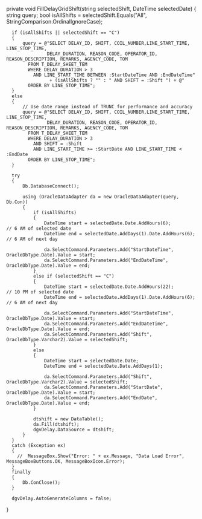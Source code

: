   private void FillDelayGridShift(string selectedShift, DateTime selectedDate)
  {
      string query;
      bool isAllShifts = selectedShift.Equals("All", StringComparison.OrdinalIgnoreCase);

      if (isAllShifts || selectedShift == "C")
      {
          query = @"SELECT DELAY_ID, SHIFT, COIL_NUMBER,LINE_START_TIME, LINE_STOP_TIME, 
                   DELAY_DURATION, REASON_CODE, OPERATOR_ID, REASON_DESCRIPTION, REMARKS, AGENCY_CODE, TOM
            FROM T_DELAY_SHEET_TEM
            WHERE DELAY_DURATION > 3 
              AND LINE_START_TIME BETWEEN :StartDateTime AND :EndDateTime"
                    + (isAllShifts ? "" : " AND SHIFT = :Shift ") + @"
            ORDER BY LINE_STOP_TIME";
      }
      else
      {
          // Use date range instead of TRUNC for performance and accuracy
          query = @"SELECT DELAY_ID, SHIFT, COIL_NUMBER,LINE_START_TIME, LINE_STOP_TIME, 
                   DELAY_DURATION, REASON_CODE, OPERATOR_ID, REASON_DESCRIPTION, REMARKS, AGENCY_CODE, TOM
            FROM T_DELAY_SHEET_TEM
            WHERE DELAY_DURATION > 3 
              AND SHIFT = :Shift 
              AND LINE_START_TIME >= :StartDate AND LINE_START_TIME < :EndDate
            ORDER BY LINE_STOP_TIME";
      }

      try
      {
          Db.DatabaseConnect();

          using (OracleDataAdapter da = new OracleDataAdapter(query, Db.Con))
          {
              if (isAllShifts)
              {
                  DateTime start = selectedDate.Date.AddHours(6);               // 6 AM of selected date
                  DateTime end = selectedDate.AddDays(1).Date.AddHours(6);     // 6 AM of next day

                  da.SelectCommand.Parameters.Add("StartDateTime", OracleDbType.Date).Value = start;
                  da.SelectCommand.Parameters.Add("EndDateTime", OracleDbType.Date).Value = end;
              }
              else if (selectedShift == "C")
              {
                  DateTime start = selectedDate.Date.AddHours(22);             // 10 PM of selected date
                  DateTime end = selectedDate.AddDays(1).Date.AddHours(6);     // 6 AM of next day

                  da.SelectCommand.Parameters.Add("StartDateTime", OracleDbType.Date).Value = start;
                  da.SelectCommand.Parameters.Add("EndDateTime", OracleDbType.Date).Value = end;
                  da.SelectCommand.Parameters.Add("Shift", OracleDbType.Varchar2).Value = selectedShift;
              }
              else
              {
                  DateTime start = selectedDate.Date;
                  DateTime end = selectedDate.Date.AddDays(1);

                  da.SelectCommand.Parameters.Add("Shift", OracleDbType.Varchar2).Value = selectedShift;
                  da.SelectCommand.Parameters.Add("StartDate", OracleDbType.Date).Value = start;
                  da.SelectCommand.Parameters.Add("EndDate", OracleDbType.Date).Value = end;
              }

              dtshift = new DataTable();
              da.Fill(dtshift);
              dgvDelay.DataSource = dtshift;
          }
      }
      catch (Exception ex)
      {
        //  MessageBox.Show("Error: " + ex.Message, "Data Load Error", MessageBoxButtons.OK, MessageBoxIcon.Error);
      }
      finally
      {
          Db.ConClose();
      }

      dgvDelay.AutoGenerateColumns = false;
  }
      
